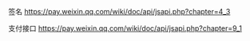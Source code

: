 
签名
https://pay.weixin.qq.com/wiki/doc/api/jsapi.php?chapter=4_3

支付接口
https://pay.weixin.qq.com/wiki/doc/api/jsapi.php?chapter=9_1
